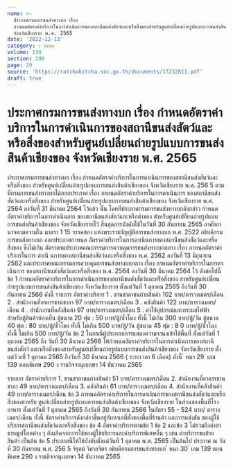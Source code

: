 ```yaml
---
name: >-
  ประกาศกรมการขนส่งทางบก เรื่อง
  กำหนดอัตราค่าบริการในการดำเนินการของสถานีขนส่งสัตว์และหรือสิ่งของสำหรับศูนย์เปลี่ยนถ่ายรูปแบบการขนส่งสินค้าเชียงของ
  จังหวัดเชียงราย พ.ศ. 2565
date: '2022-12-13'
category: ง พิเศษ
volume: 139
section: 290
page: 29
source: 'https://ratchakitcha.soc.go.th/documents/17232811.pdf'
draft: true
---
```


# ประกาศกรมการขนส่งทางบก เรื่อง กำหนดอัตราค่าบริการในการดำเนินการของสถานีขนส่งสัตว์และหรือสิ่งของสำหรับศูนย์เปลี่ยนถ่ายรูปแบบการขนส่งสินค้าเชียงของ จังหวัดเชียงราย พ.ศ. 2565

ประกาศกรมการขนส่งทางบก เรื่อง กำหนดอัตราค่าบริการในการดาเนินการของสถานีขนส่งสัตว์และหรือสิ่งของ สำหรับศูนย์เปลี่ยนถ่ายรูปแบบการขนส่งสินค้าเชียงของ จังหวัดเชียงราย พ.ศ. 256 5 ตามที่กรมการขนส่งทางบกได้ออกประกาศ เรื่อง กาหนดอัตราค่าบริการในการดาเนินการ ของสถานีขนส่งสัตว์และหรือสิ่งของ สำหรับศูนย์เปลี่ยนถ่ายรูปแบบการขนส่งสินค้าเชียงของ จังหวัดเชียงราย พ.ศ. 2564 ลงวันที่ 31 มีนาคม 2564 ไว้แล้ว นั้น โดยที่ประกาศกรมการขนส่งทางบกดังกล่าว กำหนดอัตราค่าบริการในการดำเนินการ ของสถานีขนส่งสัตว์และหรือส่งของ สำหรับศูนย์เปลี่ยนถ่ายรูปแบบการขนส่งสินค้าเชียงของ จังหวัดเชียงรายไว้ สิ้นสุดการบังคับใช้ในวันที่ 30 กันยายน 2565 อาศัยอานาจตามความใน มาตรา 1 15 วรรคสอง แห่งพระราชบัญญัติการขนส่งทางบก พ.ศ. 2522 อธิบดีกรมการขนส่งทางบก ออกประกาศกาหนด อัตราค่าบริการในการดาเนินการของสถานีขนส่งสัตว์และหรือสิ่งของ ซึ่งไม่เกิน อัตราตามประกาศคณะกรรมการควบคุมการขนส่งทางบกกลาง เรื่อง กาหนดอัตราค่าบริการในการ ดำเนิ นการของสถานีขนส่งสัตว์และหรือสิ่งของ พ.ศ. 2562 ลงวันที่ 13 มิถุนายน 2562 และประกาศคณะกรรมการควบคุมการขนส่งทางบกกลาง เรื่อง กาหนดอัตราค่าบริการในการดาเนินการ ของสถานีขนส่งสัตว์และหรือสิ่งของ พ.ศ. 2564 ลงวันที่ 30 มีนาคม 2564 ไว้ ดังต่อไปนี้ ข้อ 1 กำหนดอัตราค่าบริการในการดำเนินการของสถานีขนส่งสัตว์และหรือสิ่งของ สาหรับศูนย์เปลี่ยนถ่ายรูปแบบการขนส่งสินค้าเชียงของ จังหวัดเชียงราย ตั้งแต่วันที่ 1 ตุลาคม 2565 ถึงวันที่ 30 กันยายน 2566 ดังนี้ รายการ อัตราค่าบริการ 1 . ชานชาลาขนถ่ายสินค้า 102 บาท/ตารางเมตร/เดือน 2 . สำนักงานที่อาคารชานชาลา 97 บาท/ตารางเมตร/เดือน 3 . คลังสินค้า 122 บาท/ตารางเมตร/เดือน 4 . สำนักงานที่คลังสินค้า 97 บาท/ตารางเมตร/เดือน 5 . ค่าใช้อุปกรณ์และกระแสไฟฟ้า สำหรับตู้สินค้าห้องเย็น ตู้ขนาด 20 ฟุต : 50 บาท/ตู้/ชั่วโมง ทั้งนี้ ไม่เกิน 300 บาท/ตู้/วัน ตู้ขนาด 40 ฟุต : 80 บาท/ตู้/ชั่วโมง ทั้งนี้ ไม่เกิน 500 บาท/ตู้/วัน ตู้ขนาด 45 ฟุต : 8 0 บาท/ตู้/ชั่วโมง ทั้งนี้ ไม่เกิน 500 บาท/ตู้/วัน ข้อ 2 ในกรณีผู้ประกอบการแสดงความจานงเข้าใช้พื้นที่ ตั้งแต่วันที่ 1 ตุลาคม 2565 ถึง วันที่ 30 มีนาคม 2566 ให้กำหนดอัตราค่าบริการในการดำเนินการของสถานีขนส่งสัตว์ และหรือสิ่งของสาหรับศูนย์เปลี่ยนถ่ายรูปแบบการขนส่งสินค้าเชียงของ จังหวัดเชียงราย ตั้งแต่วั นที่ 1 ตุลาคม 2565 ถึงวันที่ 30 มีนาคม 2566 ( ระยะเวลา 6 เดือน) ดังนี้ ้ หนา 29 ่ เลม 139 ตอนพิเศษ 290 ง ราชกิจจานุเบกษา 14 ธันวาคม 2565

รายการ อัตราค่าบริการ 1. ชานชาลาขนถ่ายสินค้า 51 บาท/ตารางเมตร/เดือน 2. สำนักงานที่อาคารชานชาลา 49 บาท/ตารางเมตร/เดือน 3. คลังสินค้า 61 บาท/ตารางเมตร/เดือน 4. สำนักงานที่คลังสินค้า 49 บาท/ตารางเมตร/เดือน ข้อ 3 กาหนดอัตราค่าบริการในการดาเนินการของสถานีขนส่งสัตว์และหรือสิ่งของสาหรับ ศูนย์เปลี่ยนถ่ายรูปแบบการขนส่งสินค้าเชียงของ จังหวัดเชียงราย ในส่วนของพื้นที่โรงอาหาร ตั้งแต่วันที่ 1 ตุลาคม 2565 ถึงวันที่ 30 กันยายน 2566 ในอัตรา 55 - 524 บาท/ ตารางเมตร/เดือน ทั้งนี้ อัตราค่าบริการดังกล่าวขึ้นอยู่กับทาเลที่ตั้งของพื้นที่ร้านค้า และการแข่งขัน ของผู้ใช้บริการสถานีขนส่งสัตว์และหรือสิ่งของ ข้อ 4 อัตราค่าบริการตามข้อ 1 ข้อ 2 และข้อ 3 ไม่รวมถึงค่าสา ธารณูปโภคต่าง ๆ อันเกิดจากการใช้ของผู้ใช้บริการและค่าบริการพิเศษอื่น ๆ เช่น ค่าบริการขนย้ายสินค้า เป็นต้น ข้อ 5 ประกาศนี้ให้ใช้บังคับตั้งแต่วันที่ 1 ตุลาคม พ.ศ. 2565 เป็นต้นไป ประกาศ ณ วันที่ 30 กันยายน พ.ศ. 256 5 จิรุตม์ วิศาลจิตร อธิบดีกรมการขนส่งทางบก ้ หนา 30 ่ เลม 139 ตอนพิเศษ 290 ง ราชกิจจานุเบกษา 14 ธันวาคม 2565
